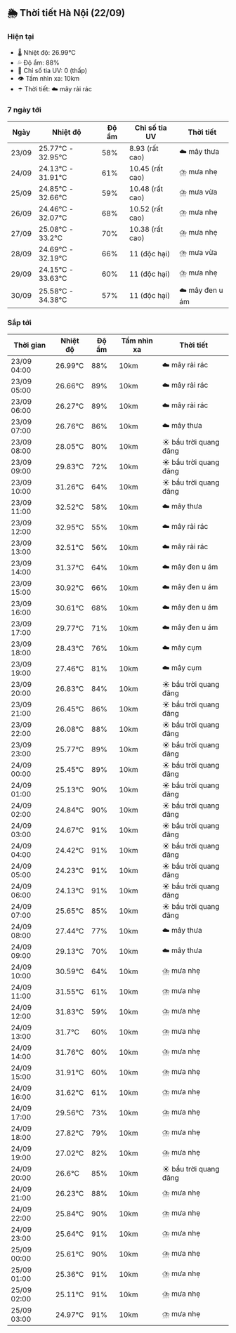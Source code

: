 ## 🌦️ Thời tiết Hà Nội (22/09)

### Hiện tại

- 🌡️ Nhiệt độ: 26.99℃
- 💦 Độ ẩm: 88%
- 🌟 Chỉ số tia UV: 0 (thấp)
- 👁️ Tầm nhìn xa: 10km
- ☂️ Thời tiết: ☁️ mây rải rác

### 7 ngày tới

| Ngày | Nhiệt độ | Độ ẩm | Chỉ số tia UV | Thời tiết |
| --- | --- | --- | --- | --- |
| 23/09 | 25.77℃ - 32.95℃ | 58% | 8.93 (rất cao) | ☁️ mây thưa |
| 24/09 | 24.13℃ - 31.91℃ | 61% | 10.45 (rất cao) | ⛈️ mưa nhẹ |
| 25/09 | 24.85℃ - 32.66℃ | 59% | 10.48 (rất cao) | ⛈️ mưa vừa |
| 26/09 | 24.46℃ - 32.07℃ | 68% | 10.52 (rất cao) | ⛈️ mưa nhẹ |
| 27/09 | 25.08℃ - 33.2℃ | 70% | 10.38 (rất cao) | ⛈️ mưa nhẹ |
| 28/09 | 24.69℃ - 32.19℃ | 66% | 11 (độc hại) | ⛈️ mưa vừa |
| 29/09 | 24.15℃ - 33.63℃ | 60% | 11 (độc hại) | ⛈️ mưa nhẹ |
| 30/09 | 25.58℃ - 34.38℃ | 57% | 11 (độc hại) | ☁️ mây đen u ám |

### Sắp tới

| Thời gian | Nhiệt độ | Độ ẩm | Tầm nhìn xa | Thời tiết |
| --- | --- | --- | --- | --- |
| 23/09 04:00 | 26.99℃ | 88% | 10km | ☁️ mây rải rác |
| 23/09 05:00 | 26.66℃ | 89% | 10km | ☁️ mây rải rác |
| 23/09 06:00 | 26.27℃ | 89% | 10km | ☁️ mây rải rác |
| 23/09 07:00 | 26.76℃ | 86% | 10km | ☁️ mây thưa |
| 23/09 08:00 | 28.05℃ | 80% | 10km | ☀️ bầu trời quang đãng |
| 23/09 09:00 | 29.83℃ | 72% | 10km | ☀️ bầu trời quang đãng |
| 23/09 10:00 | 31.26℃ | 64% | 10km | ☀️ bầu trời quang đãng |
| 23/09 11:00 | 32.52℃ | 58% | 10km | ☁️ mây thưa |
| 23/09 12:00 | 32.95℃ | 55% | 10km | ☁️ mây rải rác |
| 23/09 13:00 | 32.51℃ | 56% | 10km | ☁️ mây rải rác |
| 23/09 14:00 | 31.37℃ | 64% | 10km | ☁️ mây đen u ám |
| 23/09 15:00 | 30.92℃ | 66% | 10km | ☁️ mây đen u ám |
| 23/09 16:00 | 30.61℃ | 68% | 10km | ☁️ mây đen u ám |
| 23/09 17:00 | 29.77℃ | 71% | 10km | ☁️ mây đen u ám |
| 23/09 18:00 | 28.43℃ | 76% | 10km | ☁️ mây cụm |
| 23/09 19:00 | 27.46℃ | 81% | 10km | ☁️ mây cụm |
| 23/09 20:00 | 26.83℃ | 84% | 10km | ☀️ bầu trời quang đãng |
| 23/09 21:00 | 26.45℃ | 86% | 10km | ☀️ bầu trời quang đãng |
| 23/09 22:00 | 26.08℃ | 88% | 10km | ☀️ bầu trời quang đãng |
| 23/09 23:00 | 25.77℃ | 89% | 10km | ☀️ bầu trời quang đãng |
| 24/09 00:00 | 25.45℃ | 89% | 10km | ☀️ bầu trời quang đãng |
| 24/09 01:00 | 25.13℃ | 90% | 10km | ☀️ bầu trời quang đãng |
| 24/09 02:00 | 24.84℃ | 90% | 10km | ☀️ bầu trời quang đãng |
| 24/09 03:00 | 24.67℃ | 91% | 10km | ☀️ bầu trời quang đãng |
| 24/09 04:00 | 24.42℃ | 91% | 10km | ☀️ bầu trời quang đãng |
| 24/09 05:00 | 24.23℃ | 91% | 10km | ☀️ bầu trời quang đãng |
| 24/09 06:00 | 24.13℃ | 91% | 10km | ☀️ bầu trời quang đãng |
| 24/09 07:00 | 25.65℃ | 85% | 10km | ☀️ bầu trời quang đãng |
| 24/09 08:00 | 27.44℃ | 77% | 10km | ☁️ mây thưa |
| 24/09 09:00 | 29.13℃ | 70% | 10km | ☁️ mây thưa |
| 24/09 10:00 | 30.59℃ | 64% | 10km | ⛈️ mưa nhẹ |
| 24/09 11:00 | 31.55℃ | 61% | 10km | ⛈️ mưa nhẹ |
| 24/09 12:00 | 31.83℃ | 59% | 10km | ⛈️ mưa nhẹ |
| 24/09 13:00 | 31.7℃ | 60% | 10km | ⛈️ mưa nhẹ |
| 24/09 14:00 | 31.76℃ | 60% | 10km | ⛈️ mưa nhẹ |
| 24/09 15:00 | 31.91℃ | 60% | 10km | ⛈️ mưa nhẹ |
| 24/09 16:00 | 31.62℃ | 61% | 10km | ⛈️ mưa nhẹ |
| 24/09 17:00 | 29.56℃ | 73% | 10km | ⛈️ mưa nhẹ |
| 24/09 18:00 | 27.82℃ | 79% | 10km | ⛈️ mưa nhẹ |
| 24/09 19:00 | 27.02℃ | 82% | 10km | ⛈️ mưa nhẹ |
| 24/09 20:00 | 26.6℃ | 85% | 10km | ☀️ bầu trời quang đãng |
| 24/09 21:00 | 26.23℃ | 88% | 10km | ⛈️ mưa nhẹ |
| 24/09 22:00 | 25.84℃ | 90% | 10km | ⛈️ mưa nhẹ |
| 24/09 23:00 | 25.64℃ | 91% | 10km | ⛈️ mưa nhẹ |
| 25/09 00:00 | 25.61℃ | 90% | 10km | ⛈️ mưa nhẹ |
| 25/09 01:00 | 25.36℃ | 91% | 10km | ⛈️ mưa nhẹ |
| 25/09 02:00 | 25.11℃ | 91% | 10km | ⛈️ mưa nhẹ |
| 25/09 03:00 | 24.97℃ | 91% | 10km | ⛈️ mưa nhẹ |
